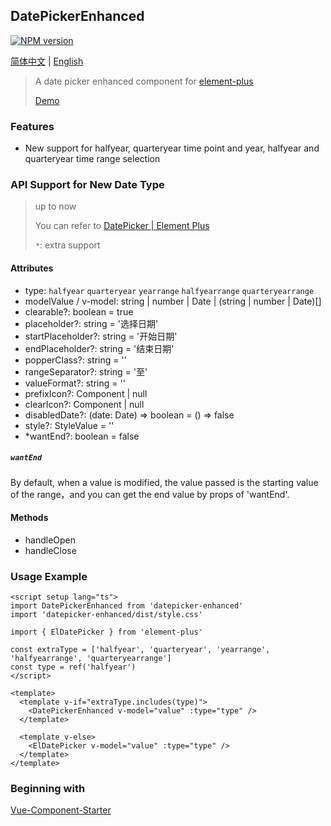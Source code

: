 ## DatePickerEnhanced

[![NPM version](https://img.shields.io/npm/v/datepicker-enhanced)](https://www.npmjs.com/package/datepicker-enhanced)

[简体中文](./README_zhCN.md) | [English](./README.md)

> A date picker enhanced component for [element-plus](https://github.com/element-plus/element-plus)
>
> [Demo](https://liamrad.github.io/datepicker-enhanced/)

### Features

- New support for halfyear, quarteryear time point and year, halfyear and quarteryear time range selection

### API Support for New Date Type

> up to now
>
> You can refer to [DatePicker | Element Plus](https://element-plus.org/zh-CN/component/date-picker.html)
>
> `*`: extra support

#### Attributes

- type: `halfyear` `quarteryear` `yearrange` `halfyearrange` `quarteryearrange`
- modelValue / v-model:  string | number | Date | (string | number | Date)[]
- clearable?: boolean = true
- placeholder?: string = '选择日期'
- startPlaceholder?: string = '开始日期'
- endPlaceholder?: string = '结束日期'
- popperClass?: string = ''
- rangeSeparator?: string = '至'
- valueFormat?: string = ''
- prefixIcon?: Component | null
- clearIcon?: Component | null
- disabledDate?: (date: Date) => boolean = () => false
- style?: StyleValue = ''
- *wantEnd?: boolean = false

##### `wantEnd`

By default, when a value is modified, the value passed is the starting value of the range，and you can get the end value by props of 'wantEnd'.

#### Methods

- handleOpen
- handleClose

### Usage Example

```vue
<script setup lang="ts">
import DatePickerEnhanced from 'datepicker-enhanced'
import 'datepicker-enhanced/dist/style.css'

import { ElDatePicker } from 'element-plus'

const extraType = ['halfyear', 'quarteryear', 'yearrange', 'halfyearrange', 'quarteryearrange']
const type = ref('halfyear')
</script>

<template>
  <template v-if="extraType.includes(type)">
    <DatePickerEnhanced v-model="value" :type="type" />
  </template>

  <template v-else>
    <ElDatePicker v-model="value" :type="type" />
  </template>
</template>
```

### Beginning with

[Vue-Component-Starter](https://github.com/peterroe/un/tree/main/templates/vue-component-starter)
